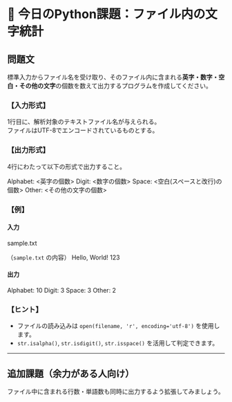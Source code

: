 # 🧮 今日のPython課題：ファイル内の文字統計

## 問題文

標準入力からファイル名を受け取り、そのファイル内に含まれる**英字・数字・空白・その他の文字**の個数を数えて出力するプログラムを作成してください。

### 【入力形式】

1行目に、解析対象のテキストファイル名が与えられる。  
ファイルはUTF-8でエンコードされているものとする。

### 【出力形式】

4行にわたって以下の形式で出力すること。

Alphabet: <英字の個数>
Digit: <数字の個数>
Space: <空白(スペースと改行)の個数>
Other: <その他の文字の個数>


### 【例】

#### 入力
sample.txt


（`sample.txt` の内容）
Hello, World! 123

#### 出力
Alphabet: 10
Digit: 3
Space: 3
Other: 2

### 【ヒント】

- ファイルの読み込みは `open(filename, 'r', encoding='utf-8')` を使用します。  
- `str.isalpha()`, `str.isdigit()`, `str.isspace()` を活用して判定できます。

---

## 追加課題（余力がある人向け）

ファイル中に含まれる行数・単語数も同時に出力するよう拡張してみましょう。